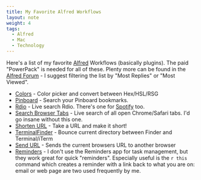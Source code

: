 ```yaml
---
title: My Favorite Alfred Workflows
layout: note
weight: 4
tags:
  - Alfred
  - Mac
  - Technology
---
```

Here's a list of my favorite [Alfred](http://alfredapp.com) Workflows (basically plugins). The paid "PowerPack" is needed for all of these. Plenty more can be found in the [Alfred Forum](http://www.alfredforum.com/forum/3-share-your-workflows/) - I suggest filtering the list by "Most Replies" or "Most Viewed".

- [Colors](http://www.alfredforum.com/topic/805-colors—convert-color-formats-access-the-os-x-color-panel/) - Color picker and convert between Hex/HSL/RSG
- [Pinboard](http://github.com/eknkc/alfred-pinboard) - Search your Pinboard bookmarks. 
- [Rdio](http://dferg.us/rdio-workflow-for-alfred-2/) - Live search Rdio. There's one for [Spotify](http://www.alfredforum.com/topic/1644-spotifious-a-natural-spotify-controller-for-alfred/) too.
- [Search Browser Tabs](http://www.alfredforum.com/topic/236-search-safari-and-chrome-tabs-updated-feb-8-2014/) - Live search of all open Chrome/Safari tabs. I'd go insane without this one.
- [Shorten URL](http://www.alfredforum.com/topic/935-workflowshorten-url-support-googl-bitly-tcn-jmp-isgd-vgd/) - Take a URL and make it short!
- [TerminalFinder](https://github.com/LeEnno/alfred-terminalfinder) - Bounce current directory between Finder and Terminal/iTerm
- [Send URL](http://www.alfredforum.com/topic/538-send-url/) - Sends the current browsers URL to another browser
- [Reminders](http://www.alfredforum.com/topic/917-reminders/) - I don't use the Reminders app for task management, but they work great for quick "reminders". Especially useful is the `r this` command which creates a reminder with a link back to what you are on: email or web page are two used frequently by me.